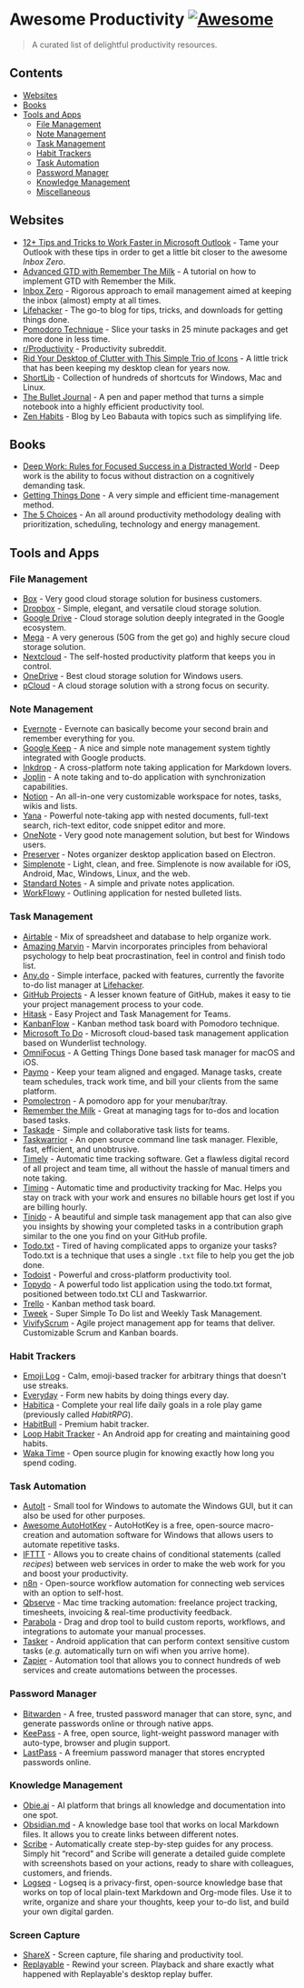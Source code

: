 # Awesome Productivity [![Awesome](https://awesome.re/badge.svg)](https://awesome.re)
> A curated list of delightful productivity resources.

## Contents

- [Websites](#websites)
- [Books](#books)
- [Tools and Apps](#tools-and-apps)
  - [File Management](#file-management)
  - [Note Management](#note-management)
  - [Task Management](#task-management)
  - [Habit Trackers](#habit-trackers)
  - [Task Automation](#task-automation)
  - [Password Manager](#password-manager)
  - [Knowledge Management](#knowledge-management)
  - [Miscellaneous](#miscellaneous)

## Websites

- [12+ Tips and Tricks to Work Faster in Microsoft Outlook](http://lifehacker.com/12-tips-and-tricks-to-work-faster-in-microsoft-outlook-1540483009) - Tame your Outlook with these tips in order to get a little bit closer to the awesome _Inbox Zero_.
- [Advanced GTD with Remember The Milk](http://blog.rememberthemilk.com/post/116665489183/guest-post-advanced-gtd-with-remember-the-milk) - A tutorial on how to implement GTD with Remember the Milk.
- [Inbox Zero](http://www.43folders.com/izero) - Rigorous approach to email management aimed at keeping the inbox (almost) empty at all times.
- [Lifehacker](http://lifehacker.com/) - The go-to blog for tips, tricks, and downloads for getting things done.
- [Pomodoro Technique](http://pomodorotechnique.com/) - Slice your tasks in 25 minute packages and get more done in less time.
- [r/Productivity](https://www.reddit.com/r/productivity/) - Productivity subreddit.
- [Rid Your Desktop of Clutter with This Simple Trio of Icons](http://lifehacker.com/5901487/rid-your-desktop-of-clutter-with-this-simple-trio-of-icons) - A little trick that has been keeping my desktop clean for years now.
- [ShortLib](https://shortlib.netlify.app/) - Collection of hundreds of shortcuts for Windows, Mac and Linux.
- [The Bullet Journal](http://bulletjournal.com/) - A pen and paper method that turns a simple notebook into a highly efficient productivity tool.
- [Zen Habits](https://zenhabits.net/) - Blog by Leo Babauta with topics such as simplifying life.

## Books

- [Deep Work: Rules for Focused Success in a Distracted World](https://www.calnewport.com/books/deep-work/) - Deep work is the ability to focus without distraction on a cognitively demanding task.
- [Getting Things Done](https://gettingthingsdone.com/store/product.php?productid=17035&cat=3&page) - A very simple and efficient time-management method.
- [The 5 Choices](http://books.simonandschuster.ca/The-5-Choices/Kory-Kogon/9781476711713) - An all around productivity methodology dealing with prioritization, scheduling, technology and energy management.

## Tools and Apps

### File Management

- [Box](https://www.box.com) - Very good cloud storage solution for business customers.
- [Dropbox](https://www.dropbox.com) - Simple, elegant, and versatile cloud storage solution.
- [Google Drive](https://www.google.ca/drive/) - Cloud storage solution deeply integrated in the Google ecosystem.
- [Mega](https://mega.nz/) - A very generous (50G from the get go) and highly secure cloud storage solution.
- [Nextcloud](https://nextcloud.com) - The self-hosted productivity platform that keeps you in control.
- [OneDrive](https://onedrive.live.com) - Best cloud storage solution for Windows users.
- [pCloud](https://www.pcloud.com/) - A cloud storage solution with a strong focus on security.

### Note Management

- [Evernote](https://evernote.com/) - Evernote can basically become your second brain and remember everything for you.
- [Google Keep](http://www.google.com/keep/) - A nice and simple note management system tightly integrated with Google products.
- [Inkdrop](https://www.inkdrop.info/) - A cross-platform note taking application for Markdown lovers.
- [Joplin](https://joplinapp.org/) - A note taking and to-do application with synchronization capabilities.
- [Notion](https://www.notion.so/) - An all-in-one very customizable workspace for notes, tasks, wikis and lists.
- [Yana](https://yana.js.org) - Powerful note-taking app with nested documents, full-text search, rich-text editor, code snippet editor and more.
- [OneNote](https://www.onenote.com/) - Very good note management solution, but best for Windows users.
- [Preserver](https://github.com/hsbalar/preserver) - Notes organizer desktop application based on Electron.
- [Simplenote](https://simplenote.com/) - Light, clean, and free. Simplenote is now available for iOS, Android, Mac, Windows, Linux, and the web.
- [Standard Notes](https://standardnotes.org/) - A simple and private notes application.
- [WorkFlowy](https://workflowy.com/) - Outlining application for nested bulleted lists.

### Task Management

- [Airtable](https://airtable.com/) - Mix of spreadsheet and database to help organize work.
- [Amazing Marvin](https://www.amazingmarvin.com/) - Marvin incorporates principles from behavioral psychology to help beat procrastination, feel in control and finish todo list.
- [Any.do](http://www.any.do/) - Simple interface, packed with features, currently the favorite to-do list manager at [Lifehacker](http://lifehacker.com/5924093/five-best-to-do-list-managers).
- [GitHub Projects](https://github.com/features/project-management/) - A lesser known feature of GitHub, makes it easy to tie your project management process to your code.
- [Hitask](https://hitask.com) - Easy Project and Task Management for Teams.
- [KanbanFlow](https://kanbanflow.com) - Kanban method task board with Pomodoro technique.
- [Microsoft To Do](https://todo.microsoft.com/tasks/) - Microsoft cloud-based task management application based on Wunderlist technology.
- [OmniFocus](https://www.omnigroup.com/omnifocus) - A Getting Things Done based task manager for macOS and iOS.
- [Paymo](https://www.paymoapp.com/) - Keep your team aligned and engaged. Manage tasks, create team schedules, track work time, and bill your clients from the same platform.
- [Pomolectron](https://github.com/amitmerchant1990/pomolectron) - A pomodoro app for your menubar/tray.
- [Remember the Milk](https://www.rememberthemilk.com) - Great at managing tags for to-dos and location based tasks.
- [Taskade](https://taskade.com) - Simple and collaborative task lists for teams.
- [Taskwarrior](http://taskwarrior.org/) - An open source command line task manager. Flexible, fast, efficient, and unobtrusive.
- [Timely](https://memory.ai/timely) - Automatic time tracking software. Get a flawless digital record of all project and team time, all without the hassle of manual timers and note taking.
- [Timing](https://timingapp.com/) - Automatic time and productivity tracking for Mac. Helps you stay on track with your work and ensures no billable hours get lost if you are billing hourly.
- [Tinido](https://tinido.com/) - A beautiful and simple task management app that can also give you insights by showing your completed tasks in a contribution graph similar to the one you find on your GitHub profile.
- [Todo.txt](http://todotxt.com/) - Tired of having complicated apps to organize your tasks? Todo.txt is a technique that uses a single `.txt` file to help you get the job done.
- [Todoist](https://todoist.com/) - Powerful and cross-platform productivity tool.
- [Topydo](https://github.com/topydo/topydo) - A powerful todo list application using the todo.txt format, positioned between todo.txt CLI and Taskwarrior.
- [Trello](https://trello.com) - Kanban method task board.
- [Tweek](https://tweek.so) - Super Simple To Do list and Weekly Task Management.
- [VivifyScrum](https://www.vivifyscrum.com) - Agile project management app for teams that deliver. Customizable Scrum and Kanban boards.

### Habit Trackers

- [Emoji Log](https://emojilog.rosano.ca) -  Calm, emoji-based tracker for arbitrary things that doesn't use streaks.
- [Everyday](https://everyday.app/) - Form new habits by doing things every day.
- [Habitica](https://habitica.com) - Complete your real life daily goals in a role play game (previously called _HabitRPG_).
- [HabitBull](http://www.habitbull.com/) - Premium habit tracker.
- [Loop Habit Tracker](https://github.com/iSoron/uhabits) - An Android app for creating and maintaining good habits.
- [Waka Time](https://wakatime.com/) -  Open source plugin for knowing exactly how long you spend coding.

### Task Automation

- [AutoIt](https://www.autoitscript.com/) - Small tool for Windows to automate the Windows GUI, but it can also be used for other purposes.
- [Awesome AutoHotKey](https://github.com/ahkscript/awesome-AutoHotkey) - AutoHotKey is a free, open-source macro-creation and automation software for Windows that allows users to automate repetitive tasks.
- [IFTTT](https://ifttt.com) - Allows you to create chains of conditional statements (called _recipes_) between web services in order to make the web work for you and boost your productivity.
- [n8n](https://n8n.io) - Open-source workflow automation for connecting web services with an option to self-host.
- [Qbserve](https://qotoqot.com/qbserve/) - Mac time tracking automation: freelance project tracking, timesheets, invoicing & real-time productivity feedback.
- [Parabola](https://parabola.io) - Drag and drop tool to build custom reports, workflows, and integrations to automate your manual processes.
- [Tasker](http://tasker.dinglisch.net/) - Android application that can perform context sensitive custom tasks (_e.g._ automatically turn on wifi when you arrive home).
- [Zapier](https://zapier.com/) - Automation tool that allows you to connect hundreds of web services and create automations between the processes.

### Password Manager

- [Bitwarden](https://bitwarden.com) - A free, trusted password manager that can store, sync, and generate passwords online or through native apps.
- [KeePass](https://keepass.info/) - A free, open source, light-weight password manager with auto-type, browser and plugin support.
- [LastPass](https://lastpass.com) - A freemium password manager that stores encrypted passwords online.

### Knowledge Management

- [Obie.ai](https://obie.ai/) - AI platform that brings all knowledge and documentation into one spot.
- [Obsidian.md](https://obsidian.md/) - A knowledge base tool that works on local Markdown files. It allows you to create links between different notes.
- [Scribe](https://scribehow.com/) - Automatically create step-by-step guides for any process. Simply hit “record” and Scribe will generate a detailed guide complete with screenshots based on your actions, ready to share with colleagues, customers, and friends.
- [Logseq](https://logseq.com/) - Logseq is a privacy-first, open-source knowledge base that works on top of local plain-text Markdown and Org-mode files. Use it to write, organize and share your thoughts, keep your to-do list, and build your own digital garden. 

### Screen Capture

- [ShareX](https://getsharex.com/) - Screen capture, file sharing and productivity tool.
- [Replayable](https://replayable.io) - Rewind your screen. Playback and share exactly what happened with Replayable's desktop replay buffer.
